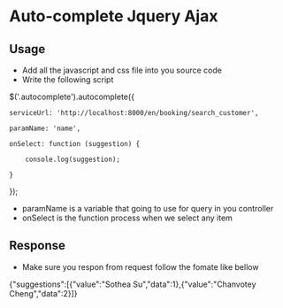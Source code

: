 # Auto-complete Jquery Ajax

## Usage
- Add all the javascript and css file into you source code
- Write the following script

$('.autocomplete').autocomplete({

	serviceUrl: 'http://localhost:8000/en/booking/search_customer',
	
	paramName: 'name',
	
	onSelect: function (suggestion) {
	
		console.log(suggestion);
		
	}
	
});

- paramName is a variable that going to use for query in you controller
- onSelect is the function process when we select any item 

## Response 
- Make sure you respon from request follow the fomate like bellow 

{"suggestions":[{"value":"Sothea Su","data":1},{"value":"Chanvotey Cheng","data":2}]}
